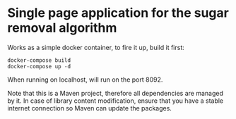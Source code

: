 # Single page application for the sugar removal algorithm

Works as a simple docker container, to fire it up, build it first:

```
docker-compose build
docker-compose up -d
```

When running on localhost, will run on the port 8092.

Note that this is a Maven project, therefore all dependencies are managed by it. In case of library content modification, ensure that you have a stable internet connection so Maven can update the packages.
